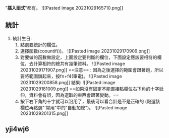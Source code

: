 
"**插入函式**"都有。
![[Pasted image 20231029165710.png]]

## 統計
1. 統計生日:
	1. 點選要統計的欄位。
	2. 選擇函數(coountif())。
		![[Pasted image 20231029170909.png]]
	3. 對要做的函數做設定，上面設定要判斷的欄位，下面設定應該要相符的欄位，去計算相符的總共有幾筆資料。
		![[Pasted image 20231029171907.png]]
		==注意== : 因為之後選擇的範圍會跟著跑，所以要將範圍鎖起來，按fn+f4(筆電)。
		![[Pasted image 20231029200858.png]]
		結果:
		![[Pasted image 20231029181009.png]]
		==如果沒有固定不能直接點欄位右下角的十字延伸，資料會有誤，因為選取的東西會跟著變動。==
	4. 按下右下角的十字就可以沿用了，最後可以看合計是不是正確的 (點選該欄位再點選"'常用"中的"自動加總")。
		![[Pasted image 20231029201315.png]]



## yji4wj6